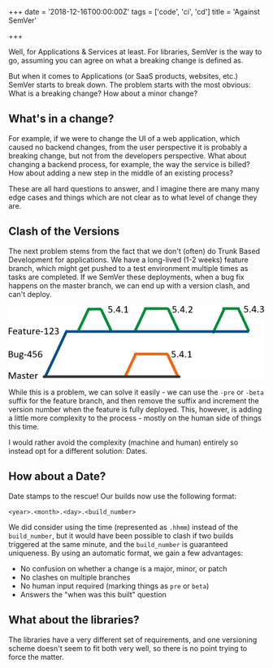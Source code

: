 +++
date = '2018-12-16T00:00:00Z'
tags = ['code', 'ci', 'cd']
title = 'Against SemVer'

+++

Well, for Applications & Services at least.  For libraries, SemVer is the way to go, assuming you can agree on what a breaking change is defined as.

But when it comes to Applications (or SaaS products, websites, etc.) SemVer starts to break down.  The problem starts with the most obvious:  What is a breaking change? How about a minor change?

## What's in a change?

For example, if we were to change the UI of a web application, which caused no backend changes, from the user perspective it is probably a breaking change, but not from the developers perspective.
What about changing a backend process, for example, the way the service is billed?  How about adding a new step in the middle of an existing process?

These are all hard questions to answer, and I imagine there are many many edge cases and things which are not clear as to what level of change they are.

## Clash of the Versions

The next problem stems from the fact that we don't (often) do Trunk Based Development for applications.  We have a long-lived (1-2 weeks) feature branch, which might get pushed to a test environment multiple times as tasks are completed.  If we SemVer these deployments, when a bug fix happens on the master branch, we can end up with a version clash, and can't deploy.

![branching, showing a clash of SemVer by having concurrent branches](/images/semver-clash.png)

While this is a problem, we can solve it easily - we can use the `-pre` or `-beta` suffix for the feature branch, and then remove the suffix and increment the version number when the feature is fully deployed.  This, however, is adding a little more complexity to the process - mostly on the human side of things this time.

I would rather avoid the complexity (machine and human) entirely so instead opt for a different solution: Dates.

## How about a Date?

Date stamps to the rescue! Our builds now use the following format:

```
<year>.<month>.<day>.<build_number>
```

We did consider using the time (represented as `.hhmm`) instead of the `build_number`, but it would have been possible to clash if two builds triggered at the same minute, and the `build_number` is guaranteed uniqueness.  By using an automatic format, we gain a few advantages:

* No confusion on whether a change is a major, minor, or patch
* No clashes on multiple branches
* No human input required (marking things as `pre` or `beta`)
* Answers the "when was this built" question

## What about the libraries?

The libraries have a very different set of requirements, and one versioning scheme doesn't seem to fit both very well, so there is no point trying to force the matter.
